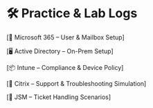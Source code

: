 # 🛠 Practice & Lab Logs

[📧 Microsoft 365 – User & Mailbox Setup]

[🖥 Active Directory – On-Prem Setup]

[📦 Intune – Compliance & Device Policy]

[📂 Citrix – Support & Troubleshooting Simulation]

[📝 JSM – Ticket Handling Scenarios]
